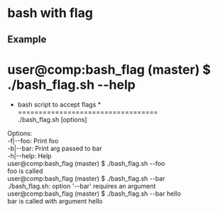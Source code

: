 # bash with flag

## Example 
user@comp:bash_flag (master) $ ./bash_flag.sh --help  
==================================  
* bash script to accept flags     *  
==================================  
./bash_flag.sh [options]  
  
 Options:  
  -f|--foo:       Print foo  
  -b|--bar:       Print arg passed to bar  
  -h|--help:      Help  
user@comp:bash_flag (master) $ ./bash_flag.sh --foo  
foo is called  
user@comp:bash_flag (master) $ ./bash_flag.sh --bar  
./bash_flag.sh: option '--bar' requires an argument  
user@comp:bash_flag (master) $ ./bash_flag.sh --bar hello  
bar is called with argument hello  